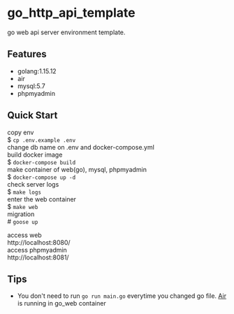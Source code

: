 # go_http_api_template
go web api server environment template.

## Features
- golang:1.15.12
- air
- mysql:5.7
- phpmyadmin

## Quick Start
copy env  
$ `cp .env.example .env`  
change db name on .env and docker-compose.yml  
build docker image  
$ `docker-compose build`  
make container of web(go), mysql, phpmyadmin  
$ `docker-compose up -d`  
check server logs  
$ `make logs`  
enter the web container   
$ `make web`  
migration  
\# `goose up`

access web  
http://localhost:8080/  
access phpmyadmin  
http://localhost:8081/

## Tips
- You don't need to run `go run main.go` everytime you changed go file. [Air](https://github.com/cosmtrek/air) is running in go_web container
